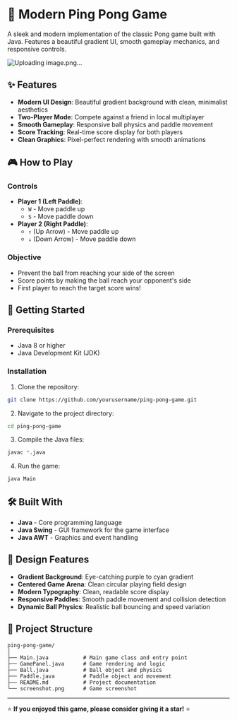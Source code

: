 # 🏓 Modern Ping Pong Game

A sleek and modern implementation of the classic Pong game built with Java. Features a beautiful gradient UI, smooth gameplay mechanics, and responsive controls.

![Uploading image.png…]()


## ✨ Features

- **Modern UI Design**: Beautiful gradient background with clean, minimalist aesthetics
- **Two-Player Mode**: Compete against a friend in local multiplayer
- **Smooth Gameplay**: Responsive ball physics and paddle movement
- **Score Tracking**: Real-time score display for both players
- **Clean Graphics**: Pixel-perfect rendering with smooth animations

## 🎮 How to Play

### Controls
- **Player 1 (Left Paddle)**: 
  - `W` - Move paddle up
  - `S` - Move paddle down
- **Player 2 (Right Paddle)**:
  - `↑` (Up Arrow) - Move paddle up
  - `↓` (Down Arrow) - Move paddle down

### Objective
- Prevent the ball from reaching your side of the screen
- Score points by making the ball reach your opponent's side
- First player to reach the target score wins!

## 🚀 Getting Started

### Prerequisites
- Java 8 or higher
- Java Development Kit (JDK)

### Installation

1. Clone the repository:
```bash
git clone https://github.com/yourusername/ping-pong-game.git
```

2. Navigate to the project directory:
```bash
cd ping-pong-game
```

3. Compile the Java files:
```bash
javac *.java
```

4. Run the game:
```bash
java Main
```

## 🛠️ Built With

- **Java** - Core programming language
- **Java Swing** - GUI framework for the game interface
- **Java AWT** - Graphics and event handling

## 🎨 Design Features

- **Gradient Background**: Eye-catching purple to cyan gradient
- **Centered Game Arena**: Clean circular playing field design
- **Modern Typography**: Clean, readable score display
- **Responsive Paddles**: Smooth paddle movement and collision detection
- **Dynamic Ball Physics**: Realistic ball bouncing and speed variation

## 📁 Project Structure

```
ping-pong-game/
│
├── Main.java           # Main game class and entry point
├── GamePanel.java      # Game rendering and logic
├── Ball.java           # Ball object and physics
├── Paddle.java         # Paddle object and movement
├── README.md           # Project documentation
└── screenshot.png      # Game screenshot
```



---

⭐ **If you enjoyed this game, please consider giving it a star!** ⭐
